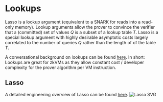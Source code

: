 # Lookups
Lasso is a lookup argument (equivalent to a SNARK for reads into a read-only memory). Lookup arguments allow the prover to convince the verifier that a (committed) set of values $Q$ is a subset of a lookup table $T$. Lasso is a special lookup argument with highly desirable asymptotic costs largely correlated to the number of queries $Q$ rather than the length of of the table $T$.

A conversational background on lookups can be found [here](https://a16zcrypto.com/posts/article/building-on-lasso-and-jolt/). In short: Lookups are great for zkVMs as they allow constant cost / developer complexity for the prover algorithm per VM instruction.

## Lasso
A detailed engineering overview of Lasso can be found [here](https://www.youtube.com/watch?v=iDcXj9Vx3zY).
![Lasso SVG](../imgs/lasso.svg)
